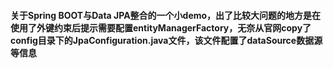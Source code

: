 #### 关于Spring BOOT与Data JPA整合的一个小demo，出了比较大问题的地方是在使用了外键约束后提示需要配置entityManagerFactory，无奈从官网copy了config目录下的JpaConfiguration.java文件，该文件配置了dataSource数据源等信息